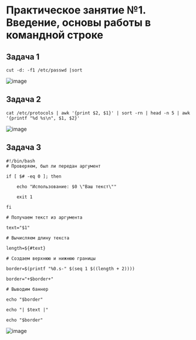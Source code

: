 # Практическое занятие №1. Введение, основы работы в командной строке

## Задача 1


`cut -d: -f1 /etc/passwd |sort`

![image](https://github.com/user-attachments/assets/86289e2e-5fb0-4f73-8a89-5c7203476113)

## Задача 2

`cat /etc/protocols | awk '{print $2, $1}' | sort -rn | head -n 5 | awk '{printf "%d %s\n", $1, $2}'`

![image](https://github.com/user-attachments/assets/7d6c8609-88c2-4746-bb7b-a4b4898deab1)

## Задача 3

```
#!/bin/bash
# Проверяем, был ли передан аргумент

if [ $# -eq 0 ]; then

    echo "Использование: $0 \"Ваш текст\""

    exit 1

fi

# Получаем текст из аргумента

text="$1"

# Вычисляем длину текста

length=${#text}

# Создаем верхнюю и нижнюю границы

border=$(printf "%0.s-" $(seq 1 $((length + 2))))

border="+$border+"

# Выводим баннер

echo "$border"

echo "| $text |"

echo "$border"
```  
![image](https://github.com/user-attachments/assets/fcd7f1b3-0ff9-4910-b739-76a36a040c64)
